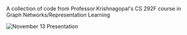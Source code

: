 A collection of code from Professor Krishnagopal's CS 292F course in Graph Networks/Representation Learning

![November 13 Presentation](CS_292_Graph_Representation_Learning/Images/November_13_Presentation.png)
